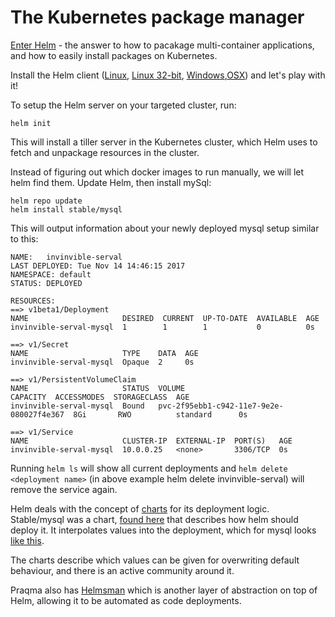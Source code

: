 # The Kubernetes package manager
[Enter Helm](https://github.com/kubernetes/helm) - the answer to how to pacakage multi-container applications, and how to easily install packages on Kubernetes.

Install the Helm client ([Linux](https://kubernetes-helm.storage.googleapis.com/helm-v2.7.0-linux-amd64.tar.gz), [Linux 32-bit](https://kubernetes-helm.storage.googleapis.com/helm-v2.7.0-linux-386.tar.gz), [Windows](https://kubernetes-helm.storage.googleapis.com/helm-v2.7.0-windows-amd64.tar.gz),[OSX](https://kubernetes-helm.storage.googleapis.com/helm-v2.7.0-darwin-amd64.tar.gz)) and let's play with it!

To setup the Helm server on your targeted cluster, run: 
```
helm init
```

This will install a tiller server in the Kubernetes cluster, which Helm uses to fetch and unpackage resources in the cluster.

Instead of figuring out which docker images to run manually, we will let helm find them. 
Update Helm, then install mySql: 

```
helm repo update
helm install stable/mysql
```

This will output information about your newly deployed mysql setup similar to this: 

```
NAME:   invinvible-serval
LAST DEPLOYED: Tue Nov 14 14:46:15 2017
NAMESPACE: default
STATUS: DEPLOYED

RESOURCES:
==> v1beta1/Deployment
NAME                     DESIRED  CURRENT  UP-TO-DATE  AVAILABLE  AGE
invinvible-serval-mysql  1        1        1           0          0s

==> v1/Secret
NAME                     TYPE    DATA  AGE
invinvible-serval-mysql  Opaque  2     0s

==> v1/PersistentVolumeClaim
NAME                     STATUS  VOLUME                                    CAPACITY  ACCESSMODES  STORAGECLASS  AGE
invinvible-serval-mysql  Bound   pvc-2f95ebb1-c942-11e7-9e2e-080027f4e367  8Gi       RWO          standard      0s

==> v1/Service
NAME                     CLUSTER-IP  EXTERNAL-IP  PORT(S)   AGE
invinvible-serval-mysql  10.0.0.25   <none>       3306/TCP  0s
```

Running ```helm ls``` will show all current deployments and ```helm delete <deployment name>``` (in above example helm delete invinvible-serval) will remove the service again. 

Helm deals with the concept of [charts](https://github.com/kubernetes/charts) for its deployment logic. Stable/mysql was a chart, [found here](https://github.com/kubernetes/charts/tree/master/stable/mysql) that describes how helm should deploy it. It interpolates values into the deployment, which for mysql looks [like this](https://github.com/kubernetes/charts/blob/master/stable/mysql/templates/deployment.yaml). 

The charts describe which values can be given for overwriting default behaviour, and there is an active community around it. 

Praqma also has [Helmsman](https://github.com/Praqma/Helmsman) which is another layer of abstraction on top of Helm, allowing it to be automated as code deployments. 







